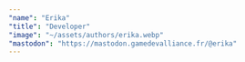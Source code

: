 ```yaml
---
"name": "Erika"
"title": "Developer"
"image": "~/assets/authors/erika.webp"
"mastodon": "https://mastodon.gamedevalliance.fr/@erika"
---
```

